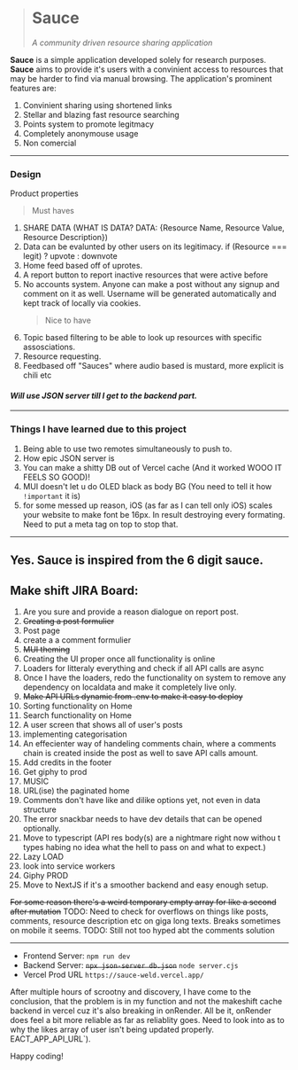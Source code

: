 > # Sauce
>
> _A community driven resource sharing application_

**Sauce** is a simple application developed solely for research purposes. **Sauce** aims to provide it's users
with a convinient access to resources that may be harder to find via manual browsing.
The application's prominent features are:

1. Convinient sharing using shortened links
2. Stellar and blazing fast resource searching
3. Points system to promote legitmacy
4. Completely anonymouse usage
5. Non comercial

---

### **Design**

Product properties

> Must haves

1. SHARE DATA (WHAT IS DATA? DATA: {Resource Name, Resource Value, Resource Description})
2. Data can be evalunted by other users on its legitimacy.
   if (Resource === legit) ? upvote : downvote
3. Home feed based off of uprotes.
4. A report button to report inactive resources that were active before
5. No accounts system. Anyone can make a post without any signup and comment on it as well. Username will be generated automatically and kept track of locally via cookies.
   > Nice to have
6. Topic based filtering to be able to look up resources with specific assosciations.
7. Resource requesting.
8. Feedbased off "Sauces" where audio based is mustard, more explicit is chili etc

#### _Will use JSON server till I get to the backend part._

---

### Things I have learned due to this project

1. Being able to use two remotes simultaneously to push to.
2. How epic JSON server is
3. You can make a shitty DB out of Vercel cache (And it worked WOOO IT FEELS SO GOOD)!
4. MUI doesn't let u do OLED black as body BG (You need to tell it how `!important` it is)
5. for some messed up reason, iOS (as far as I can tell only iOS) scales your website to make font be 16px. In result destroying every formating. Need to put a meta tag on top to stop that.

---

## Yes. Sauce is inspired from the 6 digit sauce.

## Make shift JIRA Board:

1. Are you sure and provide a reason dialogue on report post.
2. <del>Creating a post formulier</del>
3. Post page
4. create a a comment formulier
5. <del>MUI theming</del>
6. Creating the UI proper once all functionality is online
7. Loaders for litteraly everything and check if all API calls are async
8. Once I have the loaders, redo the functionality on system to remove any dependency on localdata and make it completely live only.
9. <del>Make API URLs dynamic from .env to make it easy to deploy</del>
10. Sorting functionality on Home
11. Search functionality on Home
12. A user screen that shows all of user's posts
13. implementing categorisation
14. An effecienter way of handeling comments chain, where a comments chain is created inside the post as well to save API calls amount.
15. Add credits in the footer
16. Get giphy to prod
17. MUSIC
18. URL(ise) the paginated home
19. Comments don't have like and dilike options yet, not even in data structure
20. The error snackbar needs to have dev details that can be opened optionally.
21. Move to typescript (API res body(s) are a nightmare right now withou t types habing no idea what the hell to pass on and what to expect.)
22. Lazy LOAD
23. look into service workers
24. Giphy PROD
25. Move to NextJS if it's a smoother backend and easy enough setup.

<del> For some reason there's a weird temporary empty array for like a second after mutation</del>
TODO: Need to check for overflows on things like posts, comments, resource description etc on giga long texts. Breaks sometimes on mobile it seems.
TODO: Still not too hyped abt the comments solution

---

- Frontend Server:
  `npm run dev`
- Backend Server:
  <del>`npx json-server db.json`</del>
  `node server.cjs`
- Vercel Prod URL
  `https://sauce-weld.vercel.app/`

After multiple hours of scrootny and discovery, I have come to the conclusion, that the problem is in
my function and not the makeshift cache backend in vercel cuz it's also breaking in onRender.
All be it, onRender does feel a bit more reliable as far as reliablity goes.
Need to look into as to why the likes array of user isn't being updated properly.
EACT_APP_API_URL`).

Happy coding!
